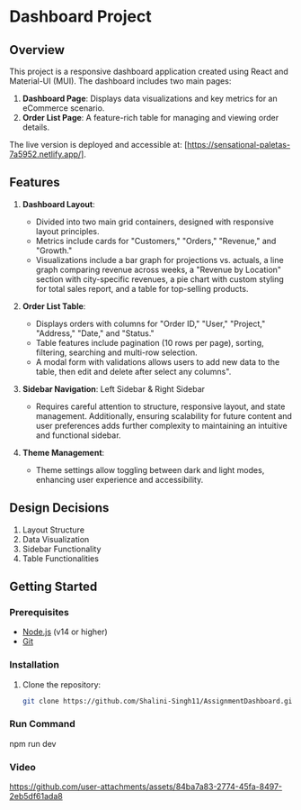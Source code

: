 # Dashboard Project

## Overview
This project is a responsive dashboard application created using React and Material-UI (MUI). The dashboard includes two main pages:
1. **Dashboard Page**: Displays data visualizations and key metrics for an eCommerce scenario.
2. **Order List Page**: A feature-rich table for managing and viewing order details.

The live version is deployed and accessible at: [https://sensational-paletas-7a5952.netlify.app/].


## Features
1. **Dashboard Layout**:
   - Divided into two main grid containers, designed with responsive layout principles.
   - Metrics include cards for "Customers," "Orders," "Revenue," and "Growth."
   - Visualizations include a bar graph for projections vs. actuals, a line graph comparing revenue across weeks, a "Revenue by Location" section with city-specific revenues, a pie chart with custom styling for total sales report, and a table for top-selling products.

3. **Order List Table**:
   - Displays orders with columns for "Order ID," "User," "Project," "Address," "Date," and "Status."
   - Table features include pagination (10 rows per page), sorting, filtering, searching and multi-row selection.
   - A modal form with validations allows users to add new data to the table, then edit and delete after select any columns".

4. **Sidebar Navigation**: Left Sidebar & Right Sidebar
   - Requires careful attention to structure, responsive layout, and state management. Additionally, ensuring scalability for future content and   user preferences adds further complexity to maintaining an intuitive and functional sidebar.

6. **Theme Management**:
   - Theme settings allow toggling between dark and light modes, enhancing user experience and accessibility.
  
## Design Decisions
1. Layout Structure
2. Data Visualization
3. Sidebar Functionality
4. Table Functionalities

## Getting Started

### Prerequisites
- [Node.js](https://nodejs.org/) (v14 or higher)
- [Git](https://git-scm.com/)

### Installation

1. Clone the repository:
   ```bash
   git clone https://github.com/Shalini-Singh11/AssignmentDashboard.git

### Run Command

npm run dev


### Video

https://github.com/user-attachments/assets/84ba7a83-2774-45fa-8497-2eb5df61ada8


